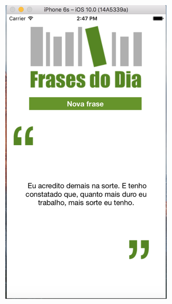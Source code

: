 ![alt tag](https://raw.githubusercontent.com/nubioknupp/frases-do-dia/master/Screenshots/Tela.png "Screenshot da tela do Aplicativo")
